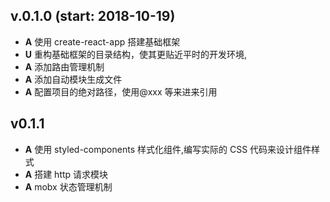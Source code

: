 ## v.0.1.0 (start: 2018-10-19)

- **A** 使用 create-react-app 搭建基础框架
- **U** 重构基础框架的目录结构，使其更贴近平时的开发环境,
- **A** 添加路由管理机制
- **A** 添加自动模块生成文件
- **A** 配置项目的绝对路径，使用@xxx 等来进来引用

## v0.1.1

- **A** 使用 styled-components 样式化组件,编写实际的 CSS 代码来设计组件样式
- **A** 搭建 http 请求模块
- **A** mobx 状态管理机制
